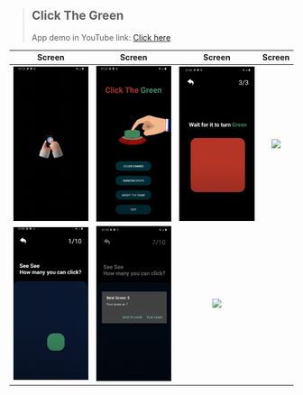 >## Click The Green
>App demo in YouTube link: [Click here](https://youtu.be/GGHrXzAWZ0E)


| Screen | Screen | Screen | Screen |
| :------: | :-----------: | :-----------: | :-----------: |
| <img src="/ClickTheGreen/Image/image051.png"/>  | <img src="/ClickTheGreen/Image/image053.png"/>  | <img src="/ClickTheGreen/Image/image055.png"/> | <img src="//ClickTheGreen/Image/image057.png"/> | 
| <img src="/ClickTheGreen/Image/image059.png"/>  | <img src="/ClickTheGreen/Image/image061.png"/>  | <img src="//ClickTheGreen/Image/image063.png"/> | |
